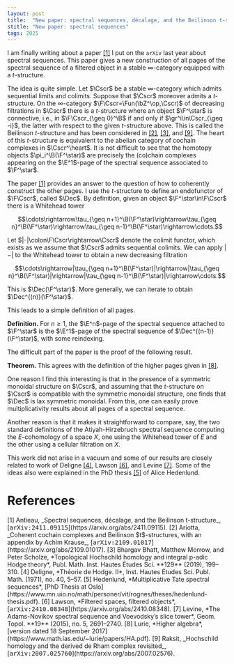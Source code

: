 ```yaml
---
layout: post
title:  "New paper: spectral sequences, décalage, and the Beilinson t-structure"
stitle: "New paper: spectral sequences" 
tags: 2025
---
```

<div style="display:none">
$
\newcommand\nil{\mathrm{nil}}
\newcommand\gfrak{\mathfrak{g}}
\newcommand\A{\mathrm{A}}
\newcommand\B{\mathrm{B}}
\newcommand\C{\mathrm{C}}
\newcommand\D{\mathrm{D}}
\newcommand\E{\mathrm{E}}
\newcommand\F{\mathrm{F}}
\newcommand\G{\mathrm{G}}
\newcommand\H{\mathrm{H}}
\newcommand\h{\mathrm{h}}
\newcommand\K{\mathrm{K}}
\newcommand\L{\mathrm{L}}
\newcommand\M{\mathrm{M}}
\newcommand\N{\mathrm{N}}
\newcommand\R{\mathrm{R}}
\newcommand\t{\mathrm{t}}
\newcommand{\bA}{\mathbf{A}}
\newcommand{\bG}{\mathbf{G}}
\newcommand{\bH}{\mathbf{H}}
\newcommand{\bT}{\mathbf{T}}
\newcommand{\bW}{\mathbf{W}}
\newcommand{\Gm}{\bG_m}
\newcommand\Ascr{\mathcal{A}}
\newcommand\Cscr{\mathcal{C}}
\newcommand\Dscr{\mathcal{D}}
\newcommand\Escr{\mathcal{E}}
\newcommand\Fscr{\mathcal{F}}
\newcommand\Kscr{\mathcal{K}}
\newcommand\Lscr{\mathcal{L}}
\newcommand\Oscr{\mathcal{O}}
\newcommand\Perf{\mathrm{Perf}}
\newcommand\Perfscr{\mathcal{P}\mathrm{erf}}
\newcommand\Acscr{\mathcal{A}\mathrm{c}}
\newcommand\heart{\heartsuit}
\newcommand\cn{\mathrm{cn}}
\newcommand\op{\mathrm{op}}
\newcommand\gr{\mathrm{gr}}
\newcommand\Gr{\mathrm{Gr}}
\newcommand\fil{\mathrm{fil}}
\newcommand\Ho{\mathrm{Ho}}
\newcommand\dR{\mathrm{dR}}
\newcommand\dRhat{\widehat{\dR}}
\newcommand\we{\simeq}
\newcommand\Sym{\mathrm{Sym}}
\newcommand\HH{\mathrm{HH}}
\newcommand\HC{\mathrm{HC}}
\newcommand\HP{\mathrm{HP}}
\newcommand\TC{\mathrm{TC}}
\newcommand{\bMap}{\mathbf{Map}}
\newcommand{\End}{\mathrm{End}}
\newcommand{\Mod}{\mathrm{Mod}}
\newcommand{\coMod}{\mathrm{coMod}}
\newcommand{\Fun}{\mathrm{Fun}}
\newcommand{\bMap}{\mathbf{Map}}
\newcommand\bE{\mathbf{E}}
\newcommand\bZ{\mathbf{Z}}
\newcommand\bQ{\mathbf{Q}}
\newcommand\bC{\mathbf{C}}
\newcommand\bAM{\mathbf{AM}}
\newcommand\bLM{\mathbf{LM}}
\newcommand\Spec{\mathrm{Spec}\,}
\newcommand\CAlg{\mathrm{CAlg}}
\newcommand\aCAlg{\mathfrak{a}\CAlg}
\newcommand\dCAlg{\mathfrak{d}\CAlg}
\newcommand{\Cat}{\mathrm{Cat}}
\newcommand{\Sscr}{\mathcal{S}}
\newcommand{\poly}{\mathrm{poly}}
\newcommand{\perf}{\mathrm{perf}}
\newcommand{\Dec}{\mathrm{Dec}}
$
</div>

<!--ëé-->

I am finally writing about a paper [\[1\]](#ss) I put on the `arXiv` last year about spectral sequences. This
paper gives a new construction of all pages of the spectral sequence of a filtered object in a
stable $\infty$-category equipped with a $t$-structure.

The idea is quite simple. Let $\Cscr$ be a stable $\infty$-category which admits sequential limits
and colimits. Suppose that $\Cscr$ moreover admits a $t$-structure. On the $\infty$-category
$\F\Cscr=\Fun(\bZ^\op,\Cscr)$ of decreasing filtrations in $\Cscr$ there is a $t$-structure where
an object $\F^\star$ is connective, i.e., in $\F\Cscr_{\geq 0}^\B$ if and only if $\gr^i\in\Cscr_{\geq
-i}$, the latter with respect to the given $t$-structure above. This is called the Beilinson
$t$-structure and has been considered in [\[2\]](#ariotta), [\[3\]](#bms2), and [\[9\]](#raksit).
The heart of this $t$-structure
is equivalent to the abelian category of cochain complexes in $\Cscr^\heart$. It is not difficult
to see that the homotopy objects $\pi_i^\B(\F^\star)$ are precisely the (co)chain complexes
appearing on the $\E^1$-page of the spectral sequence associated to $\F^\star$.

The paper [\[1\]](#ss) provides an answer to the question of how to coherently construct the other pages. I
use the $t$-structure to define an endofunctor of $\F\Cscr$, called $\Dec$. By definition, given an
object $\F^\star\in\F\Cscr$ there is a Whitehead tower

$$\cdots\rightarrow\tau_{\geq n+1}^\B(\F^\star)\rightarrow\tau_{\geq n}^\B(\F^\star)\rightarrow\tau_{\geq n-1}^\B(\F^\star)\rightarrow\cdots.$$

Let $|-|\colon\F\Cscr\rightarrow\Cscr$ denote the colimit functor, which exists as we assume that
$\Cscr$ admits sequential colimits. We can apply $|-|$ to the Whitehead tower to obtain a new
decreasing filtration

$$\cdots\rightarrow|\tau_{\geq n+1}^\B(\F^\star)|\rightarrow|\tau_{\geq n}^\B(\F^\star)|\rightarrow|\tau_{\geq n-1}^\B(\F^\star)|\rightarrow\cdots.$$

This is $\Dec(\F^\star)$. More generally, we can iterate to obtain $\Dec^{(n)}(\F^\star)$.

This leads to a simple definition of all pages.

**Definition.** For $n\geq 1$, the $\E^n$-page of the spectral sequence attached to $\F^\star$ is
the $\E^1$-page of the spectral sequence of $\Dec^{(n-1)}(\F^\star)$, with some reindexing.

The difficult part of the paper is the proof of the following result.

**Theorem.** This agrees with the definition of the higher pages given in [\[8\]](#lurie).

One reason I find this interesting is that in the presence of a symmetric monoidal structure on
$\Cscr$, and assuming that the $t$-structure on $\Cscr$ is compatible with the symmetric monoidal
structure, one finds that $\Dec$ is lax symmetric monoidal. From this, one can easily prove
multiplicativity results about all pages of a spectral sequence.

Another reason is that it makes it straightforward to compare, say, the two standard definitions of
the Atiyah-Hirzebruch spectral sequence computing the $E$-cohomology of a space $X$, one using the
Whitehead tower of $E$ and the other using a cellular filtration on $X$.

This work did not arise in a vacuum and some of our results are closely related to work of
Deligne [\[4\]](#deligne), Lawson [\[6\]](#lawson), and Levine [\[7\]](#levine).
Some of the ideas also were explained in the PhD thesis [\[5\]](#hedenlund) of Alice
Hedenlund.



# References

<span id="ss">
[1] Antieau, _Spectral sequences, décalage, and the Beilinson t-structure_,
    [<tt>arXiv:2411.09115</tt>](https://arxiv.org/abs/2411.09115).
</span>

<span id="ariotta">
[2] Ariotta, _Coherent cochain complexes and Beilinson $t$-structures, with an
appendix by Achim Krause_,
[<tt>arXiv:2109.01017</tt>](https://arxiv.org/abs/2109.01017).
</span>

<span id="bms2">
[3] Bhargav Bhatt, Matthew Morrow, and Peter Scholze, *Topological Hochschild homology and integral p-adic Hodge theory*, Publ. Math. Inst. Hautes Études Sci.
**129** (2019), 199–310.
</span>

<span id="deligne">
[4] Deligne, *Théorie de Hodge. II*, Inst. Hautes Études Sci. Publ. Math. (1971), no. 40, 5–57.
</span>

<span id="hedenlund">
[5] Hedenlund, *Multiplicative Tate spectral sequences*, [PhD
Thesis at Oslo](https://www.mn.uio.no/math/personer/vit/rognes/theses/hedenlund-thesis.pdf).
</span>

<span id="lawson">
[6] Lawson, *Filtered spaces, filtered objects*,
    [<tt>arXiv:2410.08348</tt>](https://arxiv.org/abs/2410.08348).
</span>

<span id="levine">
[7] Levine, *The Adams-Novikov spectral sequence and Voevodsky’s slice tower*, Geom. Topol. **19** (2015),
no. 5, 2691–2740.
</span>

<span id="lurie">
[8] Lurie, *Higher algebra*, [version dated 18 September 2017](https://www.math.ias.edu/~lurie/papers/HA.pdf).
</span>

<span id="raksit">
[9] Raksit, _Hochschild homology and the derived de Rham complex
revisited_,
[<tt>arXiv:2007.025760</tt>](https://arxiv.org/abs/2007.02576).
</span>
